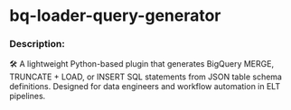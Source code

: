 # bq-loader-query-generator

### Description: 
🛠️ A lightweight Python-based plugin that generates BigQuery MERGE, TRUNCATE + LOAD, or INSERT SQL statements from JSON table schema definitions. Designed for data engineers and workflow automation in ELT pipelines.

